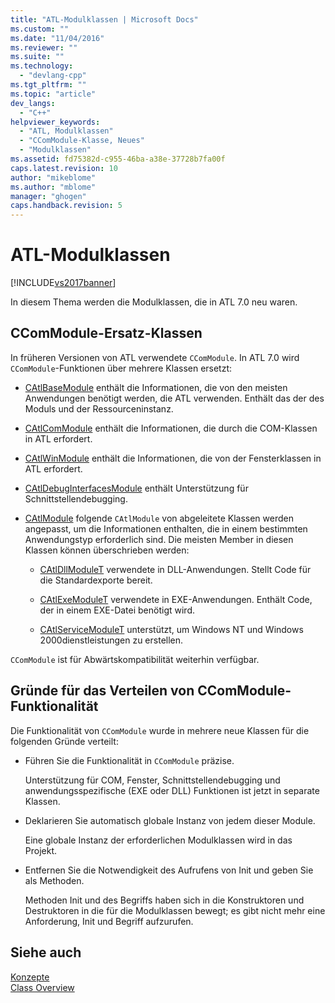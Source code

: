 ```yaml
---
title: "ATL-Modulklassen | Microsoft Docs"
ms.custom: ""
ms.date: "11/04/2016"
ms.reviewer: ""
ms.suite: ""
ms.technology: 
  - "devlang-cpp"
ms.tgt_pltfrm: ""
ms.topic: "article"
dev_langs: 
  - "C++"
helpviewer_keywords: 
  - "ATL, Modulklassen"
  - "CComModule-Klasse, Neues"
  - "Modulklassen"
ms.assetid: fd75382d-c955-46ba-a38e-37728b7fa00f
caps.latest.revision: 10
author: "mikeblome"
ms.author: "mblome"
manager: "ghogen"
caps.handback.revision: 5
---
```

# ATL-Modulklassen
[!INCLUDE[vs2017banner](../assembler/inline/includes/vs2017banner.md)]

In diesem Thema werden die Modulklassen, die in ATL 7.0 neu waren.  
  
## CComModule\-Ersatz\-Klassen  
 In früheren Versionen von ATL verwendete `CComModule`.  In ATL 7.0 wird `CComModule`\-Funktionen über mehrere Klassen ersetzt:  
  
-   [CAtlBaseModule](../atl/reference/catlbasemodule-class.md) enthält die Informationen, die von den meisten Anwendungen benötigt werden, die ATL verwenden.  Enthält das der des Moduls und der Ressourceninstanz.  
  
-   [CAtlComModule](../atl/reference/catlcommodule-class.md) enthält die Informationen, die durch die COM\-Klassen in ATL erfordert.  
  
-   [CAtlWinModule](../atl/reference/catlwinmodule-class.md) enthält die Informationen, die von der Fensterklassen in ATL erfordert.  
  
-   [CAtlDebugInterfacesModule](../atl/reference/catldebuginterfacesmodule-class.md) enthält Unterstützung für Schnittstellendebugging.  
  
-   [CAtlModule](../atl/reference/catlmodule-class.md) folgende `CAtlModule` von abgeleitete Klassen werden angepasst, um die Informationen enthalten, die in einem bestimmten Anwendungstyp erforderlich sind.  Die meisten Member in diesen Klassen können überschrieben werden:  
  
    -   [CAtlDllModuleT](../atl/reference/catldllmodulet-class.md) verwendete in DLL\-Anwendungen.  Stellt Code für die Standardexporte bereit.  
  
    -   [CAtlExeModuleT](../atl/reference/catlexemodulet-class.md) verwendete in EXE\-Anwendungen.  Enthält Code, der in einem EXE\-Datei benötigt wird.  
  
    -   [CAtlServiceModuleT](../atl/reference/catlservicemodulet-class.md) unterstützt, um Windows NT und Windows 2000dienstleistungen zu erstellen.  
  
 `CComModule` ist für Abwärtskompatibilität weiterhin verfügbar.  
  
## Gründe für das Verteilen von CComModule\-Funktionalität  
 Die Funktionalität von `CComModule` wurde in mehrere neue Klassen für die folgenden Gründe verteilt:  
  
-   Führen Sie die Funktionalität in `CComModule` präzise.  
  
     Unterstützung für COM, Fenster, Schnittstellendebugging und anwendungsspezifische \(EXE oder DLL\) Funktionen ist jetzt in separate Klassen.  
  
-   Deklarieren Sie automatisch globale Instanz von jedem dieser Module.  
  
     Eine globale Instanz der erforderlichen Modulklassen wird in das Projekt.  
  
-   Entfernen Sie die Notwendigkeit des Aufrufens von Init und geben Sie als Methoden.  
  
     Methoden Init und des Begriffs haben sich in die Konstruktoren und Destruktoren in die für die Modulklassen bewegt; es gibt nicht mehr eine Anforderung, Init und Begriff aufzurufen.  
  
## Siehe auch  
 [Konzepte](../atl/active-template-library-atl-concepts.md)   
 [Class Overview](../atl/atl-class-overview.md)